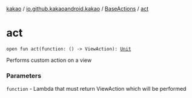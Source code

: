 [kakao](../../index.md) / [io.github.kakaoandroid.kakao](../index.md) / [BaseActions](index.md) / [act](./act.md)

# act

`open fun act(function: () -> ViewAction): `[`Unit`](https://kotlinlang.org/api/latest/jvm/stdlib/kotlin/-unit/index.html)

Performs custom action on a view

### Parameters

`function` - Lambda that must return ViewAction which will be performed